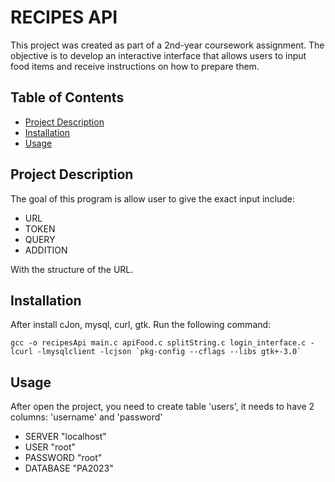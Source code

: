# RECIPES API

This project was created as part of a 2nd-year coursework assignment. The objective is to develop an interactive interface that allows users to input food items and receive instructions on how to prepare them.

## Table of Contents

- [Project Description](#project-description)
- [Installation](#installation)
- [Usage](#usage)

## Project Description

The goal of this program is allow user to give the exact input include:

- URL
- TOKEN
- QUERY
- ADDITION

With the structure of the URL. 

## Installation
After install cJon, mysql, curl, gtk. Run the following command:

```gcc -o recipesApi main.c apiFood.c splitString.c login_interface.c -lcurl -lmysqlclient -lcjson `pkg-config --cflags --libs gtk+-3.0` ```

## Usage

After open the project, you need to create table 'users', it needs to have 2 columns: 'username' and 'password'
- SERVER "localhost"
- USER "root"
- PASSWORD "root"
- DATABASE "PA2023"

